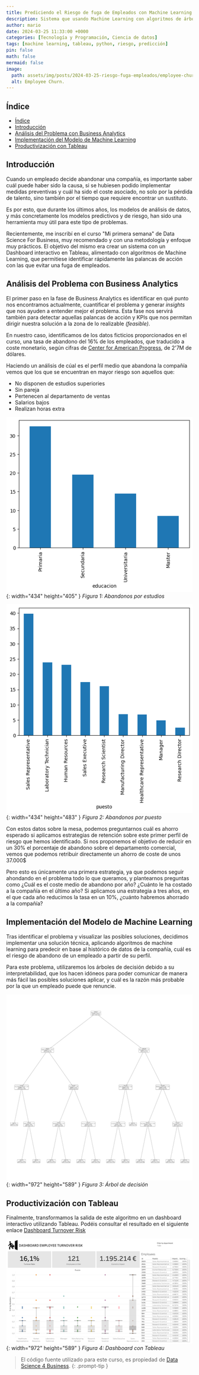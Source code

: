 ```yaml
---
title: Prediciendo el Riesgo de fuga de Empleados con Machine Learning
description: Sistema que usando Machine Learning con algoritmos de árboles de decisión, calcula la probabilidad de que un empleado abandone la compañía.
author: mario
date: 2024-03-25 11:33:00 +0000
categories: [Tecnología y Programación, Ciencia de datos]
tags: [machine learning, tableau, python, riesgo, predicción]
pin: false
math: false
mermaid: false
image:
  path: assets/img/posts/2024-03-25-riesgo-fuga-empleados/employee-churn.png
  alt: Employee Churn.
---
```


## Índice

- [Índice](#índice)
- [Introducción](#introducción)
- [Análisis del Problema con Business Analytics](#análisis-del-problema-con-business-analytics)
- [Implementación del Modelo de Machine Learning](#implementación-del-modelo-de-machine-learning)
- [Productivización con Tableau](#productivización-con-tableau)



## Introducción

Cuando un empleado decide abandonar una compañía, es importante saber cuál puede haber sido la causa, si se hubiesen podido implementar medidas preventivas y cuál ha sido el coste asociado, no solo por la pérdida de talento, sino también por el tiempo que requiere encontrar un sustituto.

Es por esto, que durante los últimos años, los modelos de análisis de datos, y más concretamente los modelos predictivos y de riesgo, han sido una herramienta muy útil para este tipo de problemas. 

Recientemente, me inscribí en el curso "Mi primera semana" de Data Science For Business, muy recomendado y con una metodología y enfoque muy prácticos. El objetivo del mismo era crear un sistema con un Dashboard interactivo en Tableau, alimentado con algoritmos de Machine Learning, que permitiese identificar rápidamente las palancas de acción con las que evitar una fuga de empleados.


## Análisis del Problema con Business Analytics

El primer paso en la fase de Business Analytics es identificar en qué punto nos encontramos actualmente, cuantificar el problema y generar _insights_ que nos ayuden a entender mejor el problema. Esta fase nos servirá también para detectar aquellas palancas de acción y KPIs que nos permitan dirigir nuestra solución a la zona de lo realizable _(feasible)_.

En nuestro caso, identificamos de los datos ficticios proporcionados en el curso, una tasa de abandono del 16% de los empleados, que traducido a coste monetario, según cifras de [Center for American Progress](https://www.americanprogress.org/article/there-are-significant-business-costs-to-replacing-employees/), de 2'7M de dólares.

Haciendo un análisis de cúal es el perfil medio que abandona la compañía vemos que los que se encuentran en mayor riesgo son aquellos que:
- No disponen de estudios superiories
- Sin pareja
- Pertenecen al departamento de ventas
- Salarios bajos
- Realizan horas extra

![Business Analytics Estudios](assets/img/posts/2024-03-25-riesgo-fuga-empleados/ba_1.png){: width="434" height="405" }
_Figura 1: Abandonos por estudios_

![Business Analytics Puesto](assets/img/posts/2024-03-25-riesgo-fuga-empleados/ba_3.png){: width="434" height="483" }
_Figura 2: Abandonos por puesto_


Con estos datos sobre la mesa, podemos preguntarnos cuál es ahorro esperado si aplicamos estrategias de retención sobre este primer perfil de riesgo que hemos identificado.
Si nos proponemos el objetivo de reducir en un 30% el porcentaje de abandono sobre el departamento comercial, vemos que podemos retribuir directamente un ahorro de coste de unos 37.000$ 

Pero esto es únicamente una primera estrategia, ya que podemos seguir ahondando en el problema todo lo que queramos, y plantearnos preguntas como ¿Cuál es el coste medio de abandono por año? ¿Cuánto le ha costado a la compañía en el último año? Si aplicamos una estrategia a tres años, en el que cada año reducimos la tasa en un 10%, ¿cuánto habremos ahorrado a la compañía?


## Implementación del Modelo de Machine Learning
Tras identificar el problema y visualizar las posibles soluciones, decidimos implementar una solución técnica, aplicando algoritmos de machine learning para predecir en base al histórico de datos de la compañía, cuál es el riesgo de abandono de un empleado a partir de su perfil.

Para este problema, utilizaremos los árboles de decisión debido a su interpretabilidad, que los hacen idóneos para poder comunicar de manera más fácil las posibles soluciones  aplicar, y cuál es la razón más probable por la que un empleado puede que renuncie.


![Machine Learning Tree](assets/img/posts/2024-03-25-riesgo-fuga-empleados/ml.png){: width="972" height="589" }
_Figura 3: Árbol de decisión_



## Productivización con Tableau
Finalmente, transformamos la salida de este algoritmo en un dashboard interactivo utilizando Tableau.
Podéis consultar el resultado en el siguiente enlace [Dashboard Turnover Risk](https://public.tableau.com/views/DashboardRiesgoFuga/Dashboard1)

![Producto Tableau](assets/img/posts/2024-03-25-riesgo-fuga-empleados/Dashboard.png){: width="972" height="589" }
_Figura 4: Dashboard con Tableau_

> El código fuente utilizado para este curso, es propiedad de [Data Science 4 Business](https://datascience4business.com/).
{: .prompt-tip }